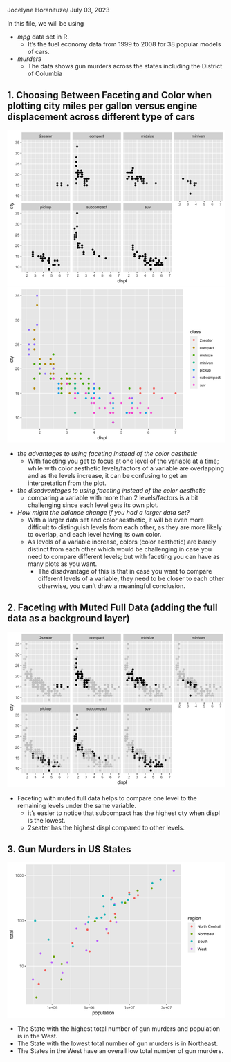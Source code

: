 Jocelyne Horanituze/
July 03, 2023

In this file, we will be using

- *mpg* data set in R.
  - It’s the fuel economy data from 1999 to 2008 for 38 popular models
    of cars.
- *murders*
  - The data shows gun murders across the states including the District
    of Columbia

## 1. Choosing Between Faceting and Color when plotting city miles per gallon versus engine displacement across different type of cars

![](Fuel-+-Gun-murders_files/figure-gfm/unnamed-chunk-1-1.png)<!-- -->
![](Fuel-+-Gun-murders_files/figure-gfm/unnamed-chunk-2-1.png)<!-- -->

- *the advantages to using faceting instead of the color aesthetic*
  - With faceting you get to focus at one level of the variable at a
    time; while with color aesthetic levels/factors of a variable are
    overlapping and as the levels increase, it can be confusing to get
    an interpretation from the plot.
- *the disadvantages to using faceting instead of the color aesthetic*
  - comparing a variable with more than 2 levels/factors is a bit
    challenging since each level gets its own plot.
- *How might the balance change if you had a larger data set?*
  - With a larger data set and color aesthetic, it will be even more
    difficult to distinguish levels from each other, as they are more
    likely to overlap, and each level having its own color.
  - As levels of a variable increase, colors (color aesthetic) are
    barely distinct from each other which would be challenging in case
    you need to compare different levels; but with faceting you can have
    as many plots as you want.
    - The disadvantage of this is that in case you want to compare
      different levels of a variable, they need to be closer to each
      other otherwise, you can’t draw a meaningful conclusion.

## 2. Faceting with Muted Full Data (adding the full data as a background layer)

![](Fuel-+-Gun-murders_files/figure-gfm/unnamed-chunk-3-1.png)<!-- -->

- Faceting with muted full data helps to compare one level to the
  remaining levels under the same variable.
  - it’s easier to notice that subcompact has the highest cty when displ
    is the lowest.
  - 2seater has the highest displ compared to other levels.

## 3. Gun Murders in US States

![](Fuel-+-Gun-murders_files/figure-gfm/unnamed-chunk-4-1.png)<!-- -->

- The State with the highest total number of gun murders and population
  is in the West.
- The State with the lowest total number of gun murders is in Northeast.
- The States in the West have an overall low total number of gun
  murders.
